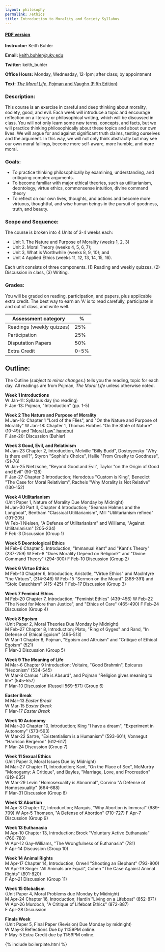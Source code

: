 ```yaml
---
layout: philosophy
permalink: /ethics
title: Introduction to Morality and Society Syllabus
---
```


#### [PDF version](/syllabi/syllabus-ethics-2017.pdf)    
 **Instructor:** Keith Buhler     

**Email:** keith.buhler@uky.edu     

**Twitter:** keith_buhler   

**Office Hours:** Monday, Wednesday, 12-1pm; after class; by appointment    

**Text:** [*The Moral Life*, Pojman and Vaughn (Fifth Edition)](http://amzn.to/2iFegft)  

### Description:
This course is an exercise in careful and deep thinking about morality, society, good, and evil. Each week will introduce a topic and encourage reflection on a literary or philosophical writing, which will be discussed in class. You will not only learn some new terms, concepts, and facts, but we will practice thinking philosophically about these topics and about our own lives. We will argue for and against significant truth claims, testing ourselves and the argument. In this way, we will not only think abstractly but may see our own moral failings, become more self-aware, more humble, and more moral.


### Goals:

* To practice thinking philosophically by examining, understanding, and critiquing complex arguments.
* To become familiar with major ethical theories, such as utilitarianism, deontology, virtue ethics, commonsense intuition, divine command theory
* To reflect on our own lives, thoughts, and actions and become more virtuous, thoughtful, and wise human beings in the pursuit of goodness, truth, and beauty.

### Scope and Sequence:
The course is broken into 4 Units of 3-4 weeks each: 

- Unit 1. The Nature and Purpose of Morality (weeks 1, 2, 3) 
- Unit 2. Moral Theory (weeks 4, 5, 6, 7); 
- Unit 3, What is Worthwhile (weeks 8, 9, 10); and 
- Unit 4 Applied Ethics (weeks 11, 12, 13, 14, 15, 16).  

Each unit consists of three components. (1) Reading and weekly quizzes, (2) Discussion in class, (3) Writing. 

### Grades:
You will be graded on reading, participation, and papers, plus applicable extra credit. The best way to earn an 'A' is to read carefully, participate in and out of class, and write well.  


|  Assessment category                  |  %          |
| --------------------------------------|-------------|
| Readings (weekly quizzes)             | 25%         |  
| Participation                         | 25%         |
| Disputation Papers                    | 50%         |
| Extra Credit                          | 0-5%        |


## Outline:

The Outline (*subject to minor changes.*) tells you the reading, topic for each day. All readings are from Pojman, *The Moral Life* unless otherwise noted. 

<p></p>

**Week 1 Introductions**  
W       Jan-11:  Syllabus day (no reading)    
F       Jan-13:  Pojman, "Introduction" (pp. 1-5)  

**Week 2 The Nature and Purpose of Morality**   
M       Jan-16:  Chapter 1 "Lord of the Flies", and "On the Nature and Purpose of Morality"
W       Jan-18:  Chapter 1, Thomas Hobbes "On the State of Nature" (10-49)  and ["Moral Law" handout](https://docs.google.com/document/d/1YpvuIGx7Ld2vUYDpchOERIQbXL8PUZha_WixeD7vCHo/edit?usp=sharing)  
F       Jan-20:  Discussion  (Buhler) 

**Week 3 Good, Evil, and Relativism**   
M       Jan-23   Chapter 2, Introduction, Melville "Billy Budd", Dostoyevsky "Why is there evil?", Styron "Sophie's Choice", Hallie "From Cruelty to Goodness", (51-76)  
W       Jan-25   Nietzsche, "Beyond Good and Evil", Taylor "on the Origin of Good and Evil" (90-128)  
F       Jan-27   Chapter 3 Introduction; Herodotus "Custom is King", Benedict "The Case for Moral Relativism", Rachels "Why Morality is Not Relative" (130-152) 

**Week 4 Utilitarianism**   
(Unit Paper 1, Nature of Morality Due Monday by Midnight)    
M       Jan-30  Part II, Chapter 4 Introduction; "Seaman Holmes and the Longboat", Bentham "Classical Utilitarianism", Mill "Utilitarianism refined" (191-205)   
W       Feb-1   Nielsen, "A Defense of Utilitarianism" and Williams, "Against Utilitarianism" (205-234)  
F       Feb-3  Discussion  (Group 1)

**Week 5 Deontological Ethics**  
M       Feb-6  Chapter 5, Introduction; "Immanual Kant" and "Kant's Theory" (237-259)
W       Feb-8  "Does Morality Depend on Religion?" and "Divine Command Theory" (294-300)
F       Feb-10  Discussion (Group 2)  

**Week 6 Virtue Ethics**  
M       Feb-13  Chapter 6, Introduction; Aristotle, "Virtue Ethics" and MacIntyre "the Virtues", (314-346)
W       Feb-15  "Sermon on the Mount" (388-391) and "Stoic Catechism" (415-425)
F       Feb-17  Discussion (Group 3)  

**Week 7 Feminist Ethics**    
M       Feb-20  Chapter 7, Introduction; "Feminist Ethics" (439-456)
W       Feb-22  "The Need for More than Justice", and "Ethics of Care" (465-490)
F       Feb-24  Discussion (Group 4) 


**Week 8 Egoism**   
(Unit Paper 2, Moral Theories Due Monday by Midnight)    
M       Feb-27  Chapter 8, Introduction; Plato, "Ring of Gyges" and Rand, "In Defense of Ethical Egoism" (495-513)    
W       Mar-1  Chapter 8, Pojman, "Egoism and Altruism" and "Critique of Ethical Egoism" (521)  
F       Mar-3  Discussion (Group 5) 

**Week 9 The Meaning of Life**   
M       Mar-6  Chapter 9 Introduction; Voltaire, "Good Brahmin", Epicurus "Hedonism" (534-545)  
W       Mar-8  Camus "Life is Absurd", and Pojman "Religion gives meaning to life" (545-557)  
F       Mar-10  Discussion (Russell 569-571) (Group 6)     

**Easter Break**   
M     Mar-13 *Easter Break*  
W     Mar-15 *Easter Break*  
F     Mar-17 *Easter Break*  

**Week 10 Autonomy**  
M       Mar-20  Chapter 10, Introduction; King "I have a dream", "Experiment in Autonomy" (573-593)  
W       Mar-22  Sartre, "Existentialism is a Humanism" (593-601); Vonnegut "Harrison Bergeron" (612-617)  
F       Mar-24   Discussion (Group 7) 

 
**Week 11 Sexual Ethics**     
(Unit Paper 3, Moral Issues Due by Midnight)     
M       Mar-27  Chapter 11, Introduction; Kant, "On the Place of Sex", McMurtry "Monogamy: A Critique", and Bayles, "Marriage, Love, and Procreation" (619-635)   
W       Mar-29  Levin "Homosexuality is Abnormal", Corvino "A Defense of Homosexuality" (664-688)  
F       Mar-31  Discussion (Group 8)  

**Week 12  Abortion**  
M       Apr-3  Chapter 12, Introduction; Marquis, "Why Abortion is Immoral" (689-709)
W       Apr-5  Thomson, "A Defense of Abortion" (710-727)
F     Apr-7 Discussion (Group 9)

**Week 13 Euthanasia**   
M       Apr-10 Chapter 13, Introduction; Brock "Voluntary Active Euthanasia" (760-780)  
W       Apr-12 Gay-Williams, "The Wrongfulness of Euthanasia" (781)  
F       Apr-14   Discussion (Group 10)

**Week 14 Animal Rights**   
M       Apr-17  Chapter 14, Introduction; Orwell "Shooting an Elephant" (793-800)     
W       Apr-19 Singer "All Animals are Equal", Cohen "The Case Against Animal Rights" (801-820)     
F       Apr-21   Discussion (Group 11)   


**Week 15 Globalism**   
(Unit Paper 4, Moral Problems due Monday by Midnight)     
M     Apr-24 Chapter 16, Introduction; Hardin "Living on a Lifeboat" (852-871)  
W     Apr-26 Murdoch, "A Critique of Lifeboat Ethics" (872-887)   
F     Apr-28 Discussion  

**Finals Week**  
(Unit Paper 5, Final Paper (Revision) Due Monday by midnight)  
W       May-3  Reflections Due  by 11:59PM online.    
F       May-5  Extra Credit due by 11:59PM online.    



{% include boilerplate.html %}